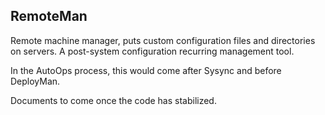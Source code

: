 ## RemoteMan

Remote machine manager, puts custom configuration files and directories on servers. A post-system configuration recurring management tool.

In the AutoOps process, this would come after Sysync and before DeployMan.

Documents to come once the code has stabilized.

